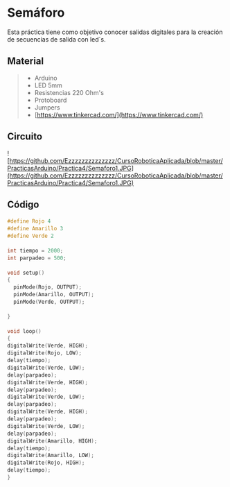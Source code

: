# Semáforo

Esta práctica tiene como objetivo conocer salidas digitales para la creación de secuencias de salida con led´s.

## Material 
> - Arduino
> - LED 5mm 
> - Resistencias 220 Ohm's 
> - Protoboard
> - Jumpers
> - [https://www.tinkercad.com/](https://www.tinkercad.com/)

## Circuito
![https://github.com/Ezzzzzzzzzzzzzz/CursoRoboticaAplicada/blob/master/PracticasArduino/Practica4/Semaforo1.JPG](https://github.com/Ezzzzzzzzzzzzzz/CursoRoboticaAplicada/blob/master/PracticasArduino/Practica4/Semaforo1.JPG)

## Código

```c 
#define Rojo 4
#define Amarillo 3
#define Verde 2

int tiempo = 2000;
int parpadeo = 500;

void setup()
{
  pinMode(Rojo, OUTPUT);
  pinMode(Amarillo, OUTPUT);
  pinMode(Verde, OUTPUT);

}

void loop()
{
digitalWrite(Verde, HIGH);
digitalWrite(Rojo, LOW);
delay(tiempo);
digitalWrite(Verde, LOW);
delay(parpadeo);
digitalWrite(Verde, HIGH);
delay(parpadeo);
digitalWrite(Verde, LOW);
delay(parpadeo);
digitalWrite(Verde, HIGH);
delay(parpadeo);
digitalWrite(Verde, LOW);
delay(parpadeo);  
digitalWrite(Amarillo, HIGH);
delay(tiempo);  
digitalWrite(Amarillo, LOW);
digitalWrite(Rojo, HIGH);
delay(tiempo);
}
```

<!--stackedit_data:
eyJoaXN0b3J5IjpbMTg2Nzk4NDY3LC0xODU1ODUyMTA5LDk5Mj
U3MDY1OV19
-->